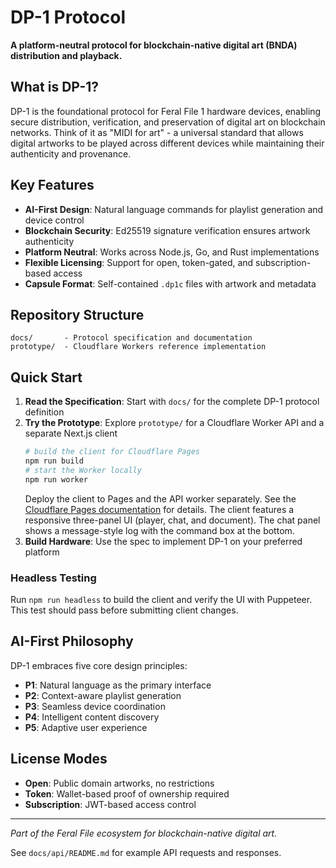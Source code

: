 # DP-1 Protocol

**A platform-neutral protocol for blockchain-native digital art (BNDA) distribution and playback.**

## What is DP-1?

DP-1 is the foundational protocol for Feral File 1 hardware devices, enabling secure distribution, verification, and preservation of digital art on blockchain networks. Think of it as "MIDI for art" - a universal standard that allows digital artworks to be played across different devices while maintaining their authenticity and provenance.

## Key Features

- **AI-First Design**: Natural language commands for playlist generation and device control
- **Blockchain Security**: Ed25519 signature verification ensures artwork authenticity
- **Platform Neutral**: Works across Node.js, Go, and Rust implementations
- **Flexible Licensing**: Support for open, token-gated, and subscription-based access
- **Capsule Format**: Self-contained `.dp1c` files with artwork and metadata

## Repository Structure

```
docs/       - Protocol specification and documentation
prototype/  - Cloudflare Workers reference implementation
```

## Quick Start

1. **Read the Specification**: Start with `docs/` for the complete DP-1 protocol definition
2. **Try the Prototype**: Explore `prototype/` for a Cloudflare Worker API and a separate Next.js client
   ```bash
   # build the client for Cloudflare Pages
   npm run build
   # start the Worker locally
   npm run worker
   ```
   Deploy the client to Pages and the API worker separately.
   See the [Cloudflare Pages documentation](https://developers.cloudflare.com/pages/llms-full.txt) for details.
 The client features a responsive three-panel UI (player, chat, and document). The chat panel shows a message-style log with the command box at the bottom.
3. **Build Hardware**: Use the spec to implement DP-1 on your preferred platform

### Headless Testing
Run `npm run headless` to build the client and verify the UI with Puppeteer. This test should pass before submitting client changes.

## AI-First Philosophy

DP-1 embraces five core design principles:

- **P1**: Natural language as the primary interface
- **P2**: Context-aware playlist generation
- **P3**: Seamless device coordination
- **P4**: Intelligent content discovery
- **P5**: Adaptive user experience

## License Modes

- **Open**: Public domain artworks, no restrictions
- **Token**: Wallet-based proof of ownership required
- **Subscription**: JWT-based access control

---

*Part of the Feral File ecosystem for blockchain-native digital art.*

See `docs/api/README.md` for example API requests and responses.
